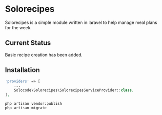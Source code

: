# Solorecipes

Solorecipes is a simple module written in laravel to help manage meal plans for the week.

## Current Status
Basic recipe creation has been added.

## Installation

```php
'providers' => [
    ...
    Solocode\Solorecipes\SolorecipesServiceProvider::class,
],
```

```
php artisan vendor:publish
php artisan migrate
```
